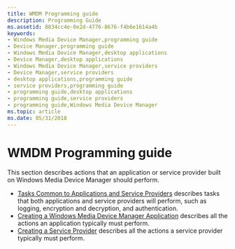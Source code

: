 ```yaml
---
title: WMDM Programming guide
description: Programming Guide
ms.assetid: 8834cc4e-0e2d-4776-8676-f4b6e1614a4b
keywords:
- Windows Media Device Manager,programming guide
- Device Manager,programming guide
- Windows Media Device Manager,desktop applications
- Device Manager,desktop applications
- Windows Media Device Manager,service providers
- Device Manager,service providers
- desktop applications,programming guide
- service providers,programming guide
- programming guide,desktop applications
- programming guide,service providers
- programming guide,Windows Media Device Manager
ms.topic: article
ms.date: 05/31/2018
---
```


# WMDM Programming guide

This section describes actions that an application or service provider built on Windows Media Device Manager should perform.

-   [Tasks Common to Applications and Service Providers](tasks-common-to-applications-and-service-providers.md) describes tasks that both applications and service providers will perform, such as logging, encryption and decryption, and authentication.
-   [Creating a Windows Media Device Manager Application](creating-a-windows-media-device-manager-application.md) describes all the actions an application typically must perform.
-   [Creating a Service Provider](creating-a-service-provider.md) describes all the actions a service provider typically must perform.

 

 




